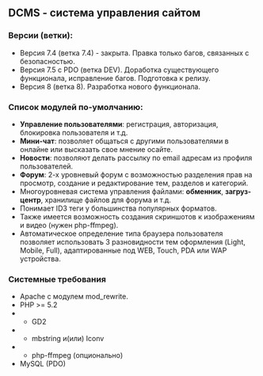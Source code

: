 ## **DCMS** - система управления сайтом ##

### Версии (ветки): ###
* Версия 7.4 (ветка 7.4) - закрыта. Правка только багов, связанных с безопасностью.
* Версия 7.5 с PDO (ветка DEV). Доработка существующего функционала, исправление багов. Подготовка к релизу.
* Версия 8 (ветка 8). Разработка нового функционала.

### Список модулей по-умолчанию: ###

* **Управление пользователями**: регистрация, авторизация, блокировка пользователя и т.д.
* **Мини-чат**: позволяет общаться с другими пользователями в онлайне или высказать свое мнение осайте.
* **Новости**: позволяют делать рассылку по email адресам из профиля пользователей.
* **Форум**: 2-х уровневый форум с возможностью разделения прав на просмотр, создание и редактирование тем, разделов и категорий.
* Многоуровневая система управления файлами: **обменник**, **загруз-центр**, хранилище файлов для форума и т.д.
* Понимает ID3 теги у большинства популярных форматов.
* Также имеется возможность создания скриншотов к изображениям и видео (нужен php-ffmpeg).
* Автоматическое определение типа браузера пользователя позволяет использовать 3 разновидности тем оформления (Light, Mobile, Full), адаптированные под WEB, Touch, PDA или WAP устройства.

### Системные требования ###

* Apache с модулем mod_rewrite.
* PHP >= 5.2
* - GD2
* - mbstring и(или) Iconv
* - php-ffmpeg (опционально)
* MySQL (PDO)